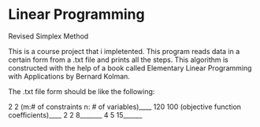 # Linear Programming
 Revised Simplex Method
 
This is a course project that i impletented. This program reads data in a certain form from a .txt file and prints all the steps. This algorithm is constructed with the help of a book called Elementary Linear Programming with Applications by Bernard Kolman.

The .txt file form should be like the following:

2 2 (m:# of constraints n: # of variables)____
120 100 (objective function coefficients)____
2 2 8_______
4 5 15______
